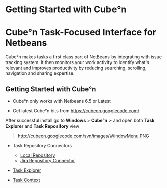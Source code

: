 # Getting Started with Cube°n
# Cube°n Task-Focused Interface for Netbeans #

Cube°n makes tasks a first class part of NetBeans by integrating with issue tracking system. It then monitors your work activity to identify what's relevant and improves productivity by reducing searching, scrolling, navigation and sharing expertise.
## Getting Started with Cube°n ##

  * Cube°n only works with Netbeans 6.5 or Latest

  * Get latest Cube°n bits from https://cubeon.googlecode.com/

After successful install go to **Windows** > **Cube°n** > and open both **Task Explorer** and **Task Repository** view

> http://cubeon.googlecode.com/svn/images/WindowMenu.PNG


  * Task Repository Connectors
    * [Local Repository](GSLocalRepository.md)
    * [Jira Repository Connector](GSJiraRepository.md)

  * [Task Explorer](GS_Task_Explorer.md)

  * [Task Context](GS_Task_Context.md)
